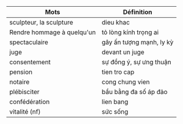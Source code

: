 Mots    					| Définition
---     					| ---
sculpteur, la sculpture		| dieu khac
Rendre hommage à quelqu'un	| tỏ lòng kính trọng ai
spectaculaire				| gây ấn tượng mạnh, ly kỳ
juge						| devant un juge
consentement				| sự đồng ý, sự ưng thuận	
pension						| tien tro cap
notaire						| cong chung vien
plébisciter					| bầu bằng đa số áp đảo
confédération				| lien bang
vitalité (nf)				| sức sống
